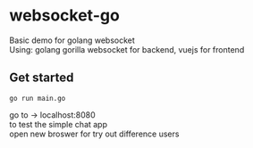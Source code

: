 # websocket-go

Basic demo for golang websocket<br>
Using: golang gorilla websocket for backend, vuejs for frontend

## Get started

```
go run main.go
```

go to -> localhost:8080<br>
to test the simple chat app<br>
open new broswer for try out difference users<br>
